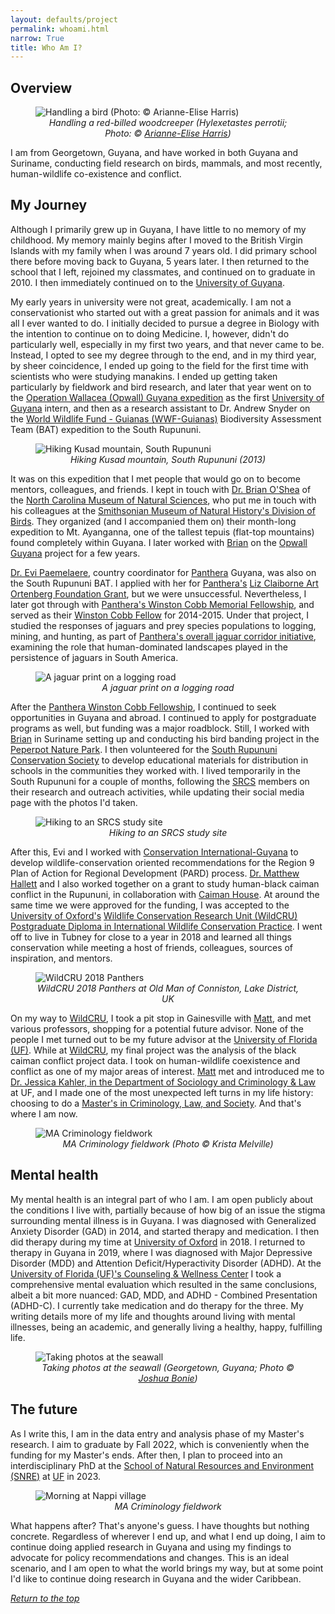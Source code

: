 ```yaml
---
layout: defaults/project
permalink: whoami.html
narrow: True
title: Who Am I?
---
```

<a id="top"></a>
## Overview

<figure>
<img src="assets/images/whoami/bird_ah.jpg" class = "img-fluid" alt = "Handling a bird (Photo: © Arianne-Elise Harris)"/>
<text align = "center"><figcaption><i>Handling a red-billed woodcreeper (Hylexetastes perrotii; Photo: © <a href = "https://twitter.com/Tortured_Minds_" target="_blank">Arianne-Elise Harris</a>)</i></figcaption></text>
</figure>

I am from Georgetown, Guyana, and have worked in both Guyana and Suriname, conducting field research on birds, mammals, and most recently, human-wildlife co-existence and conflict.

## My Journey

Although I primarily grew up in Guyana, I have little to no memory of my childhood. My memory mainly begins after I moved to the British Virgin Islands with my family when I was around 7 years old. I did primary school there before moving back to Guyana, 5 years later. I then returned to the school that I left, rejoined my classmates, and continued on to graduate in 2010. I then immediately continued on to the <a href = "https://www.uog.edu.gy/" target = "_blank">University of Guyana</a>.

My early years in university were not great, academically. I am not a conservationist who started out with a great passion for animals and it was all I ever wanted to do. I initially decided to pursue a degree in Biology with the intention to continue on to doing Medicine. I, however, didn't do particularly well, especially in my first two years, and that never came to be. Instead, I opted to see my degree through to the end, and in my third year, by sheer coincidence, I ended up going to the field for the first time with scientists who were studying manakins. I ended up getting taken particularly by fieldwork and bird research, and later that year went on to the <a href = "https://www.opwall.com/location/guyana/" target = "_blank">Operation Wallacea (Opwall) Guyana expedition</a> as the first <a href = "https://www.uog.edu.gy/" target = "_blank">University of Guyana</a> intern, and then as a research assistant to Dr. Andrew Snyder on the <a href = "https://www.wwfguianas.org/" target = "_blank">World Wildlife Fund - Guianas (WWF-Guianas)</a> Biodiversity Assessment Team (BAT) expedition to the South Rupununi. 

<figure>
<img src="assets/images/whoami/wwfbat1.jpg" class = "img-fluid" alt = "Hiking Kusad mountain, South Rupununi"/>
<text align = "center"><figcaption><i>Hiking Kusad mountain, South Rupununi (2013)</i></figcaption></text>
</figure>

It was on this expedition that I met people that would go on to become mentors, colleagues, and friends. I kept in touch with <a href = "https://naturalsciences.org/staff/brian-oshea" target = "_blank">Dr. Brian O'Shea</a> of the <a href = "https://naturalsciences.org/" target = "_blank">North Carolina Museum of Natural Sciences</a>, who put me in touch with his colleagues at the <a href = "https://naturalhistory.si.edu/research/vertebrate-zoology/birds" target = "_blank">Smithsonian Museum of Natural History's Division of Birds</a>. They organized (and I accompanied them on) their month-long expedition to Mt. Ayanganna, one of the tallest tepuis (flat-top mountains) found completely within Guyana. I later worked with <a href = "" target = "_blank">Brian<a> on the <a href = "https://www.opwall.com/location/guyana/" target = "_blank">Opwall Guyana</a> project for a few years.  

<a href = "" target = "_blank">Dr. Evi Paemelaere</a>, country coordinator for <a href="https://www.panthera.org/" target="_blank">Panthera</a> Guyana, was also on the South Rupununi BAT. I applied with her for <a href="https://www.panthera.org/" target="_blank">Panthera's</a> <a href = "https://www.panthera.org/cms/sites/default/files/Panthera_LizClaiborneArtOrtenbergJaguarResearchGrantProgram.pdf" target = "_blank">Liz Claiborne Art Ortenberg Foundation Grant</a>, but we were unsuccessful. Nevertheless, I later got through with <a href="https://www.panthera.org/cms/sites/default/files/Panthera_WinstonCobbMemorialFellowship.pdf" target="_blank">Panthera's Winston Cobb Memorial Fellowship</a>, and served as their <a href="https://www.panthera.org/cms/sites/default/files/Panthera_WinstonCobbMemorialFellowship.pdf" target="_blank">Winston Cobb Fellow</a> for 2014-2015. Under that project, I studied the responses of jaguars and prey species populations to logging, mining, and hunting, as part of <a href="https://www.panthera.org/initiative/jaguar-corridor-initiative" target="_blank">Panthera's overall jaguar corridor initiative</a>, examining the role that human-dominated landscapes played in the persistence of jaguars in South America.


<figure>
<img src="assets/images/whoami/cobb.jpg" class = "img-fluid" alt = "A jaguar print on a logging road"/>
<text align = "center"><figcaption><i>A jaguar print on a logging road</i></figcaption></text>
</figure>

After the <a href="https://www.panthera.org/cms/sites/default/files/Panthera_WinstonCobbMemorialFellowship.pdf" target="_blank">Panthera Winston Cobb Fellowship</a>, I continued to seek opportunities in Guyana and abroad. I continued to apply for postgraduate programs as well, but funding was a major roadblock. Still, I worked with <a href = "https://naturalsciences.org/staff/brian-oshea" target = "_blank">Brian</a> in Suriname setting up and conducting his bird banding project in the <a href = "https://peperpotnaturepark.com/" target = "_blank">Peperpot Nature Park</a>. I then volunteered for the <a href = "https://www.srcs-gy.com/">South Rupununi Conservation Society</a> to develop educational materials for distribution in schools in the communities they worked with. I lived temporarily in the South Rupununi for a couple of months, following the <a href = "https://www.srcs-gy.com/">SRCS</a> members on their research and outreach activities, while updating their social media page with the photos I'd taken.

<figure>
<img src="assets/images/whoami/srcs.jpg" class = "img-fluid" alt = "Hiking to an SRCS study site"/>
<text align = "center"><figcaption><i>Hiking to an SRCS study site</i></figcaption></text>
</figure>

After this, Evi and I worked with <a href = "https://conservation.org.gy/" target = "_blank">Conservation International-Guyana</a> to develop wildlife-conservation oriented recommendations for the Region 9 Plan of Action for Regional Development (PARD) process. <a href = "http://www.rupununiwildlife.org/" target = "_blank">Dr. Matthew Hallett</a> and I also worked together on a grant to study human-black caiman conflict in the Rupununi, in collaboration with <a href = "http://caimanhouse.com/" target = "_blank">Caiman House</a>. At around the same time we were approved for the funding, I was accepted to the <a href = "https://www.ox.ac.uk/" target = "_blank">University of Oxford's</a> <a href = "https://www.wildcru.org/" target = "_blank">Wildlife Conservation Research Unit (WildCRU)</a> <a href = "https://www.wildcru.org/courses/diploma/" target = "_blank">Postgraduate Diploma in International Wildlife Conservation Practice</a>. I went off to live in Tubney for close to a year in 2018 and learned all things conservation while meeting a host of friends, colleagues, sources of inspiration, and mentors. 

<figure>
<img src="assets/images/whoami/wildcru.jpg" class = "img-fluid" alt = "WildCRU 2018 Panthers"/>
<text align = "center"><figcaption><i>WildCRU 2018 Panthers at Old Man of Conniston, Lake District, UK</i></figcaption></text>
</figure>

On my way to <a href = "https://www.wildcru.org/" target = "_blank">WildCRU</a>, I took a pit stop in Gainesville with <a href = "http://rupununiwildlife.org/">Matt</a>, and met various professors, shopping for a potential future advisor. None of the people I met turned out to be my future advisor at the <a href = "https://www.ufl.edu/" target = "_blank">University of Florida (UF)</a>. While at <a href = "https://www.wildcru.org/" target = "_blank">WildCRU</a>, my final project was the analysis of the black caiman conflict project data. I took on human-wildlife coexistence and conflict as one of my major areas of interest. <a href = "http://rupununiwildlife.org" target = "_blank">Matt</a> met and introduced me to <a href = "https://soccrim.clas.ufl.edu/jessica-kahler/" target = "_blank">Dr. Jessica Kahler, in the <a href = "https://soccrim.clas.ufl.edu/" target = "_blank">Department of Sociology and Criminology & Law</a> at UF, and I made one of the most unexpected left turns in my life history: choosing to do a <a href = "https://soccrim.clas.ufl.edu/graduate/criminology/academics/the-m-a-degree/" target = "_blank">Master's in Criminology, Law, and Society</a>. And that's where I am now.

<figure>
<img src="assets/images/whoami/ma_crim.jpg" class = "img-fluid" alt = "MA Criminology fieldwork"/>
<text align = "center"><figcaption><i>MA Criminology fieldwork (Photo © Krista Melville)</i></figcaption></text>
</figure>

## Mental health

My mental health is an integral part of who I am. I am open publicly about the conditions I live with, partially because of how big of an issue the stigma surrounding mental illness is in Guyana. I was diagnosed with Generalized Anxiety Disorder (GAD) in 2014, and started therapy and medication. I then did therapy during my time at <a href = "https://ox.ac.uk" target = "_blank">University of Oxford</a> in 2018. I returned to therapy in Guyana in 2019, where I was diagnosed with Major Depressive Disorder (MDD) and Attention Deficit/Hyperactivity Disorder (ADHD). At the <a href = "https://counseling.ufl.edu/" target = "">University of Florida (UF)'s Counseling & Wellness Center</a> I took a comprehensive mental evaluation which resulted in the same conclusions, albeit a bit more nuanced: GAD, MDD, and ADHD - Combined Presentation (ADHD-C). I currently take medication and do therapy for the three. My writing details more of my life and thoughts around living with mental illnesses, being an academic, and generally living a healthy, happy, fulfilling life.

<figure>
<img src="assets/images/whoami/seawalls.jpg" class = "img-fluid" alt = "Taking photos at the seawall"/>
<text align = "center"><figcaption><i>Taking photos at the seawall (Georgetown, Guyana; Photo © <a href = "" target = "_blank">Joshua Bonie</a>)</i></figcaption></text>
</figure>

## The future

As I write this, I am in the data entry and analysis phase of my Master's research. I aim to graduate by Fall 2022, which is conveniently when the funding for my Master's ends. After then, I plan to proceed into an interdisciplinary PhD at the <a href = "https://snre.ifas.ufl.edu/" target = "_blank">School of Natural Resources and Environment (SNRE)</a> at <a href = "https://ufl.edu" target = "_blank">UF</a> in 2023. 

<figure>
<img src="assets/images/whoami/future.jpg" class = "img-fluid" alt = "Morning at Nappi village"/>
<text align = "center"><figcaption><i>MA Criminology fieldwork</i></figcaption></text>
</figure>

What happens after? That's anyone's guess. I have thoughts but nothing concrete. Regardless of wherever I end up, and what I end up doing, I aim to continue doing applied research in Guyana and using my findings to advocate for policy recommendations and changes. This is an ideal scenario, and I am open to what the world brings my way, but at some point I'd like to continue doing research in Guyana and the wider Caribbean.

<a href="#top"><i>Return to the top</i></a>